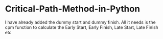 # Critical-Path-Method-in-Python
I have already added the dummy start and dummy finish. All it needs is the cpm function to calculate the Early Start, Early Finish, Late Start, Late Finish etc
